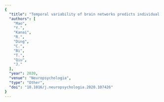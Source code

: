 ```yaml
---
{
  "title": "Temporal variability of brain networks predicts individual differences in bistable perception",
  "authors": [
    "Mao",
    "Y.",
    "Kanai",
    "R.",
    "Ding",
    "C.",
    "Bi",
    "T.",
    "Qiu",
    "J."
  ],
  "year": 2020,
  "venue": "Neuropsychologia",
  "type": "Other",
  "doi": "10.1016/j.neuropsychologia.2020.107426"
}
---
```

